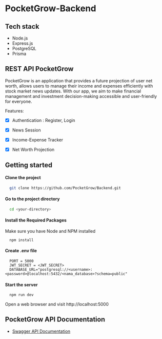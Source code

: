 # PocketGrow-Backend

## Tech stack
- Node.js
- Express.js
- PostgreSQL
- Prisma

## REST API PocketGrow

PocketGrow is an application that provides a future projection of user net worth, allows users to manage their income and expenses efficiently with stock market news updates. With our app, we aim to make financial management and investment decision-making accessible and user-friendly for everyone.

Features:

- [x] Authentication : Register, Login
- [x] News Session
- [x] Income-Expense Tracker
- [x] Net Worth Projection


## Getting started
#### Clone the project

```bash
  git clone https://github.com/PocketGrow/Backend.git
```
#### Go to the project directory

```bash
  cd <your-directory>
```

#### Install the Required Packages
 Make sure you have Node and NPM installed
```
  npm install
```

#### Create .env file
```
  PORT = 5000
  JWT_SECRET = <JWT_SECRET>
  DATABASE_URL="postgresql://<username>:<password>@localhost:5432/<nama_database>?schema=public"
```

#### Start the server

```bash
  npm run dev
```

Open a web browser and visit http://localhost:5000


## PocketGrow API Documentation

- [Swagger API Documentation]()

